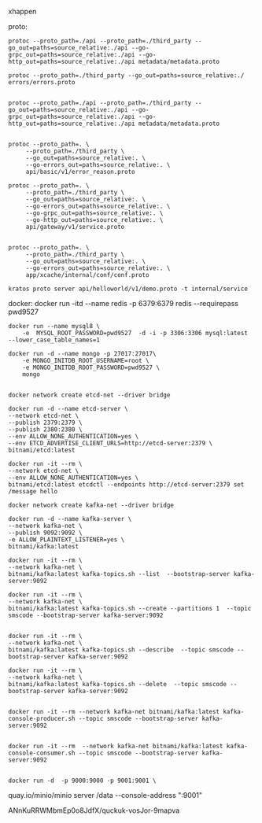 xhappen

proto:

	protoc --proto_path=./api --proto_path=./third_party --go_out=paths=source_relative:./api --go-grpc_out=paths=source_relative:./api --go-http_out=paths=source_relative:./api metadata/metadata.proto

	protoc --proto_path=./third_party --go_out=paths=source_relative:./ errors/errors.proto


	protoc --proto_path=./api --proto_path=./third_party --go_out=paths=source_relative:./api --go-grpc_out=paths=source_relative:./api --go-http_out=paths=source_relative:./api metadata/metadata.proto


	protoc --proto_path=. \
         --proto_path=./third_party \
         --go_out=paths=source_relative:. \
         --go-errors_out=paths=source_relative:. \
         api/basic/v1/error_reason.proto

	protoc --proto_path=. \
         --proto_path=./third_party \
         --go_out=paths=source_relative:. \
         --go-errors_out=paths=source_relative:. \
         --go-grpc_out=paths=source_relative:. \
         --go-http_out=paths=source_relative:. \
         api/gateway/v1/service.proto


    protoc --proto_path=. \
         --proto_path=./third_party \
         --go_out=paths=source_relative:. \
         --go-errors_out=paths=source_relative:. \
         app/xcache/internal/conf/conf.proto
     
    kratos proto server api/helloworld/v1/demo.proto -t internal/service

docker:
    docker run -itd --name redis -p 6379:6379 redis --requirepass pwd9527

    docker run --name mysql8 \
 		-e  MYSQL_ROOT_PASSWORD=pwd9527  -d -i -p 3306:3306 mysql:latest  --lower_case_table_names=1

 	docker run -d --name mongo -p 27017:27017\
        -e MONGO_INITDB_ROOT_USERNAME=root \
        -e MONGO_INITDB_ROOT_PASSWORD=pwd9527 \
        mongo


    docker network create etcd-net --driver bridge

    docker run -d --name etcd-server \
    --network etcd-net \
    --publish 2379:2379 \
    --publish 2380:2380 \
    --env ALLOW_NONE_AUTHENTICATION=yes \
    --env ETCD_ADVERTISE_CLIENT_URLS=http://etcd-server:2379 \
    bitnami/etcd:latest

    docker run -it --rm \
    --network etcd-net \
    --env ALLOW_NONE_AUTHENTICATION=yes \
    bitnami/etcd:latest etcdctl --endpoints http://etcd-server:2379 set /message hello

    docker network create kafka-net --driver bridge

    docker run -d --name kafka-server \
    --network kafka-net \
    --publish 9092:9092 \
    -e ALLOW_PLAINTEXT_LISTENER=yes \
    bitnami/kafka:latest

    docker run -it --rm \
    --network kafka-net \
    bitnami/kafka:latest kafka-topics.sh --list  --bootstrap-server kafka-server:9092

    docker run -it --rm \
    --network kafka-net \
    bitnami/kafka:latest kafka-topics.sh --create --partitions 1  --topic smscode --bootstrap-server kafka-server:9092


    docker run -it --rm \
    --network kafka-net \
    bitnami/kafka:latest kafka-topics.sh --describe  --topic smscode --bootstrap-server kafka-server:9092

    docker run -it --rm \
    --network kafka-net \
    bitnami/kafka:latest kafka-topics.sh --delete  --topic smscode --bootstrap-server kafka-server:9092


    docker run -it --rm --network kafka-net bitnami/kafka:latest kafka-console-producer.sh --topic smscode --bootstrap-server kafka-server:9092


    docker run -it --rm  --network kafka-net bitnami/kafka:latest kafka-console-consumer.sh --topic smscode --bootstrap-server kafka-server:9092


    docker run -d  -p 9000:9000 -p 9001:9001 \
  quay.io/minio/minio server /data --console-address ":9001"

  ANnKuRRWMbmEp0o8JdfX/quckuk-vosJor-9mapva